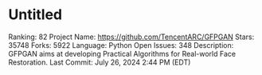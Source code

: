 # Untitled

Ranking: 82
Project Name: https://github.com/TencentARC/GFPGAN
Stars: 35748
Forks: 5922
Language: Python
Open Issues: 348
Description: GFPGAN aims at developing Practical Algorithms for Real-world Face Restoration.
Last Commit: July 26, 2024 2:44 PM (EDT)